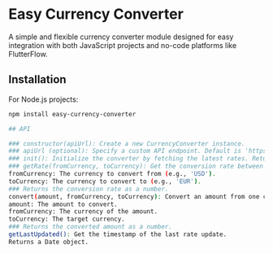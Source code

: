 # Easy Currency Converter

A simple and flexible currency converter module designed for easy integration with both JavaScript projects and no-code platforms like FlutterFlow.

## Installation

For Node.js projects:

```bash
npm install easy-currency-converter

## API

### constructor(apiUrl): Create a new CurrencyConverter instance.
### apiUrl (optional): Specify a custom API endpoint. Default is 'https://api.exchangerate-api.com/v4/latest/USD'.
### init(): Initialize the converter by fetching the latest rates. Returns a Promise that resolves to true if successful, false otherwise.
### getRate(fromCurrency, toCurrency): Get the conversion rate between two currencies.
fromCurrency: The currency to convert from (e.g., 'USD').
toCurrency: The currency to convert to (e.g., 'EUR').
### Returns the conversion rate as a number.
convert(amount, fromCurrency, toCurrency): Convert an amount from one currency to another.
amount: The amount to convert.
fromCurrency: The currency of the amount.
toCurrency: The target currency.
### Returns the converted amount as a number.
getLastUpdated(): Get the timestamp of the last rate update.
Returns a Date object.
